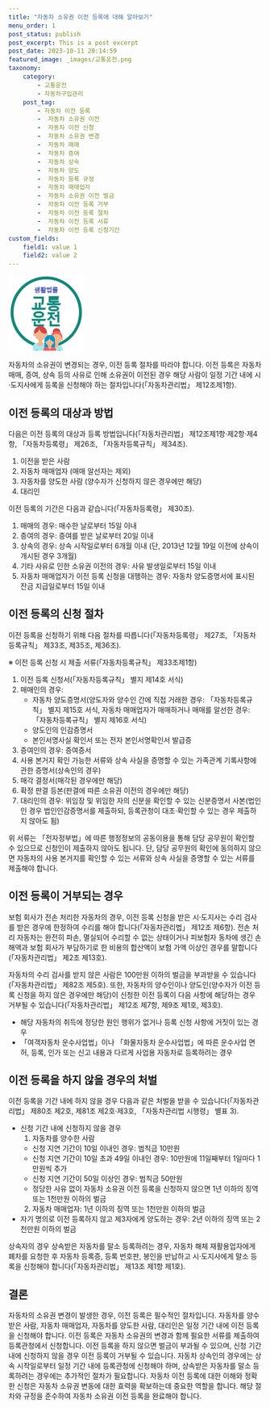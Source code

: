 ```yaml
---
title: "자동차 소유권 이전 등록에 대해 알아보기"
menu_order: 1
post_status: publish
post_excerpt: This is a post excerpt
post_date: 2023-10-11 20:14:59
featured_image: _images/교통운전.png
taxonomy:
    category:
        - 교통운전
        - 자동차구입관리
    post_tag:
        - 자동차 이전 등록
        -  자동차 소유권 이전
        -  자동차 이전 신청
        -  자동차 소유권 변경
        -  자동차 매매
        -  자동차 증여
        -  자동차 상속
        -  자동차 양도
        -  자동차 등록 규정
        -  자동차 매매업자
        -  자동차 소유권 이전 벌금
        -  자동차 이전 등록 거부
        -  자동차 이전 등록 절차
        -  자동차 이전 등록 서류
        -  자동차 이전 등록 신청기간
custom_fields:
    field1: value 1
    field2: value 2
---
```


![교통운전](/_images/교통운전.png)

자동차의 소유권이 변경되는 경우, 이전 등록 절차를 따라야 합니다. 이전 등록은 자동차 매매, 증여, 상속 등의 사유로 인해 소유권이 이전된 경우 해당 사람이 일정 기간 내에 시·도지사에게 등록을 신청해야 하는 절차입니다(「자동차관리법」 제12조제1항).

## 이전 등록의 대상과 방법

다음은 이전 등록의 대상과 등록 방법입니다(「자동차관리법」 제12조제1항·제2항·제4항, 「자동차등록령」 제26조, 「자동차등록규칙」 제34조).

1. 이전을 받은 사람
2. 자동차 매매업자 (매매 알선자는 제외)
3. 자동차를 양도한 사람 (양수자가 신청하지 않은 경우에만 해당)
4. 대리인

이전 등록의 기간은 다음과 같습니다(「자동차등록령」 제30조).

1. 매매의 경우: 매수한 날로부터 15일 이내
2. 증여의 경우: 증여를 받은 날로부터 20일 이내
3. 상속의 경우: 상속 시작일로부터 6개월 이내 (단, 2013년 12월 19일 이전에 상속이 개시된 경우 3개월)
4. 기타 사유로 인한 소유권 이전의 경우: 사유 발생일로부터 15일 이내
5. 자동차 매매업자가 이전 등록 신청을 대행하는 경우: 자동차 양도증명서에 표시된 잔금 지급일로부터 15일 이내

## 이전 등록의 신청 절차

이전 등록을 신청하기 위해 다음 절차를 따릅니다(「자동차등록령」 제27조, 「자동차등록규칙」 제33조, 제35조, 제36조).

※ 이전 등록 신청 시 제출 서류(「자동차등록규칙」 제33조제1항)
1. 이전 등록 신청서(「자동차등록규칙」 별지 제14호 서식)
2. 매매인의 경우:
   - 자동차 양도증명서(양도자와 양수인 간에 직접 거래한 경우: 「자동차등록규칙」 별지 제15호 서식, 자동차 매매업자가 매매하거나 매매를 알선한 경우: 「자동차등록규칙」 별지 제16호 서식)
   - 양도인의 인감증명서
   - 본인서명사실 확인서 또는 전자 본인서명확인서 발급증
3. 증여인의 경우: 증여증서
4. 사용 본거지 확인 가능한 서류와 상속 사실을 증명할 수 있는 가족관계 기록사항에 관한 증명서(상속인의 경우)
5. 매각 결정서(매각된 경우에만 해당)
6. 확정 판결 등본(판결에 따른 소유권 이전의 경우에만 해당)
7. 대리인의 경우: 위임장 및 위임한 자의 신분을 확인할 수 있는 신분증명서 사본(법인인 경우 법인인감증명서를 제출하되, 등록관청이 대조·확인할 수 있는 경우 제출하지 않아도 됨)

위 서류는 「전자정부법」에 따른 행정정보의 공동이용을 통해 담당 공무원이 확인할 수 있으므로 신청인이 제출하지 않아도 됩니다. 단, 담당 공무원의 확인에 동의하지 않으면 자동차의 사용 본거지를 확인할 수 있는 서류와 상속 사실을 증명할 수 있는 서류를 제출해야 합니다.

## 이전 등록이 거부되는 경우

보험 회사가 전손 처리한 자동차의 경우, 이전 등록 신청을 받은 시·도지사는 수리 검사를 받은 경우에 한정하여 수리를 해야 합니다(「자동차관리법」 제12조 제6항). 전손 처리 자동차는 완전히 파손, 멸실되어 수리할 수 없는 상태이거나 피보험자 동차에 생긴 손해액과 보험 회사가 부담하기로 한 비용의 합산액이 보험 가액 이상인 경우를 말합니다(「자동차관리법」 제2조 제13호).

자동차의 수리 검사를 받지 않은 사람은 100만원 이하의 벌금을 부과받을 수 있습니다(「자동차관리법」 제82조 제5호). 또한, 자동차의 양수인이나 양도인(양수자가 이전 등록 신청을 하지 않은 경우에만 해당)이 신청한 이전 등록이 다음 사항에 해당하는 경우 거부될 수 있습니다(「자동차관리법」 제12조 제7항, 제9조 제1호, 제3호).

- 해당 자동차의 취득에 정당한 원인 행위가 없거나 등록 신청 사항에 거짓이 있는 경우
- 「여객자동차 운수사업법」이나 「화물자동차 운수사업법」에 따른 운수사업 면허, 등록, 인가 또는 신고 내용과 다르게 사업용 자동차로 등록하려는 경우

## 이전 등록을 하지 않을 경우의 처벌

이전 등록을 기간 내에 하지 않을 경우 다음과 같은 처벌을 받을 수 있습니다(「자동차관리법」 제80조 제2호, 제81조 제2호·제3호, 「자동차관리법 시행령」 별표 3).

- 신청 기간 내에 신청하지 않을 경우
  1. 자동차를 양수한 사람
    - 신청 지연 기간이 10일 이내인 경우: 범칙금 10만원
    - 신청 지연 기간이 10일 초과 49일 이내인 경우: 10만원에 11일째부터 1일마다 1만원씩 추가
    - 신청 지연 기간이 50일 이상인 경우: 범칙금 50만원
    - 정당한 사유 없이 자동차 소유권 이전 등록을 신청하지 않으면 1년 이하의 징역 또는 1천만원 이하의 벌금
  2. 자동차 매매업자: 1년 이하의 징역 또는 1천만원 이하의 벌금
- 자기 명의로 이전 등록하지 않고 제3자에게 양도하는 경우: 2년 이하의 징역 또는 2천만원 이하의 벌금

상속자의 경우 상속받은 자동차를 말소 등록하려는 경우, 자동차 해체 재활용업자에게 폐차를 요청한 후 자동차 등록증, 등록 번호판, 봉인을 반납하고 시·도지사에게 말소 등록을 신청해야 합니다(「자동차관리법」 제13조 제1항 제1호).

## 결론

자동차의 소유권 변경이 발생한 경우, 이전 등록은 필수적인 절차입니다. 자동차를 양수받은 사람, 자동차 매매업자, 자동차를 양도한 사람, 대리인은 일정 기간 내에 이전 등록을 신청해야 합니다. 이전 등록은 자동차 소유권의 변경과 함께 필요한 서류를 제출하여 등록관청에서 신청합니다. 이전 등록을 하지 않으면 벌금이 부과될 수 있으며, 신청 기간 내에 신청하지 않을 경우 이전 등록이 거부될 수 있습니다. 자동차 상속인의 경우에는 상속 시작일로부터 일정 기간 내에 등록관청에 신청해야 하며, 상속받은 자동차를 말소 등록하려는 경우에는 추가적인 절차가 필요합니다. 자동차 이전 등록에 대한 이해와 정확한 신청은 자동차 소유권 변동에 대한 효력을 확보하는데 중요한 역할을 합니다. 해당 절차와 규정을 준수하여 자동차 소유권 이전 등록을 완료해야 합니다.

